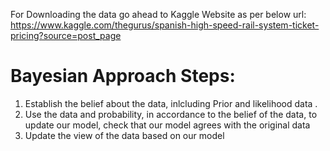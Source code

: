 For Downloading the data go ahead to Kaggle Website as per below url:
https://www.kaggle.com/thegurus/spanish-high-speed-rail-system-ticket-pricing?source=post_page


# Bayesian Approach Steps:
1)  Establish the belief about the data,  inlcluding Prior and likelihood data .
2) Use the data and probability, in accordance to the belief of the data, to update our model, check that our model agrees with the original data
3) Update the view of the data based on our model
